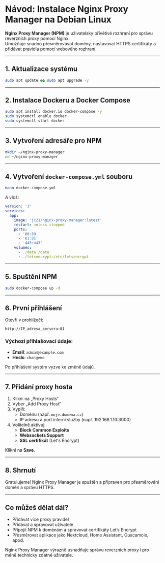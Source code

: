 # Návod: Instalace Nginx Proxy Manager na Debian Linux

**Nginx Proxy Manager (NPM)** je uživatelsky přívětivé rozhraní pro správu reverzních proxy pomocí Nginx.  
Umožňuje snadno přesměrovávat domény, nastavovat HTTPS certifikáty a přidávat pravidla pomocí webového rozhraní.

---

## 1. Aktualizace systému

```bash
sudo apt update && sudo apt upgrade -y
```

---

## 2. Instalace Dockeru a Docker Compose

```bash
sudo apt install docker.io docker-compose -y
sudo systemctl enable docker
sudo systemctl start docker
```

---

## 3. Vytvoření adresáře pro NPM

```bash
mkdir ~/nginx-proxy-manager
cd ~/nginx-proxy-manager
```

---

## 4. Vytvoření `docker-compose.yml` souboru

```bash
nano docker-compose.yml
```

A vlož:

```yaml
version: '3'
services:
  app:
    image: 'jc21/nginx-proxy-manager:latest'
    restart: unless-stopped
    ports:
      - '80:80'
      - '81:81'
      - '443:443'
    volumes:
      - ./data:/data
      - ./letsencrypt:/etc/letsencrypt
```

---

## 5. Spuštění NPM

```bash
sudo docker-compose up -d
```

---

## 6. První přihlášení

Otevři v prohlížeči:

```
http://IP_adresa_serveru:81
```

### Výchozí přihlašovací údaje:

- **Email**: `admin@example.com`
- **Heslo**: `changeme`

Po přihlášení systém vyzve ke změně údajů.

---

## 7. Přidání proxy hosta

1. Klikni na „Proxy Hosts“
2. Vyber „Add Proxy Host“
3. Vyplň:
   - Doménu (např. `moje.domena.cz`)
   - IP adresu a port interní služby (např. 192.168.1.10:3000)
4. Volitelně aktivuj:
   - **Block Common Exploits**
   - **Websockets Support**
   - **SSL certifikát** (Let's Encrypt)

Klikni na **Save**.

---

## 8. Shrnutí

Gratulujeme! Nginx Proxy Manager je spuštěn a připraven pro přesměrování domén a správu HTTPS.

---

## Co můžeš dělat dál?

- Přidávat více proxy pravidel
- Přidávat a spravovat uživatele
- Připojit NPM k doménám a spravovat certifikáty Let’s Encrypt
- Přesměrovat aplikace jako Nextcloud, Home Assistant, Guacamole, apod.

Nginx Proxy Manager výrazně usnadňuje správu reverzních proxy i pro méně technicky zdatné uživatele.
